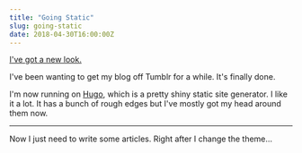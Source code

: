 ```yaml
---
title: "Going Static"
slug: going-static
date: 2018-04-30T16:00:00Z
---
```


[I've got a new look.][monospaced monologues]

I've been wanting to get my blog off Tumblr for a while. It's finally done.

I'm now running on [Hugo][], which is a pretty shiny static site generator. I like it a lot. It has a bunch of rough edges but I've mostly got my head around them now.

<!--more-->

---

Now I just need to write some articles. Right after I change the theme…

[monospaced monologues]: https://monospacedmonologues.com/
[hugo]: https://gohugo.io/
